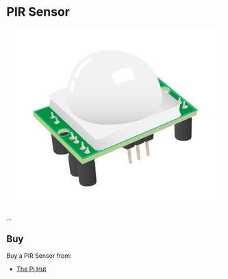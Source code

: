 # PIR Sensor

![PIR Sensor](pir.png)

...

## Buy

Buy a PIR Sensor from:

- [The Pi Hut](http://thepihut.com/products/pir-motion-sensor-module)
